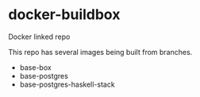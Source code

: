 # docker-buildbox
Docker linked repo

This repo has several images being built from branches.

- base-box
- base-postgres 
- base-postgres-haskell-stack


